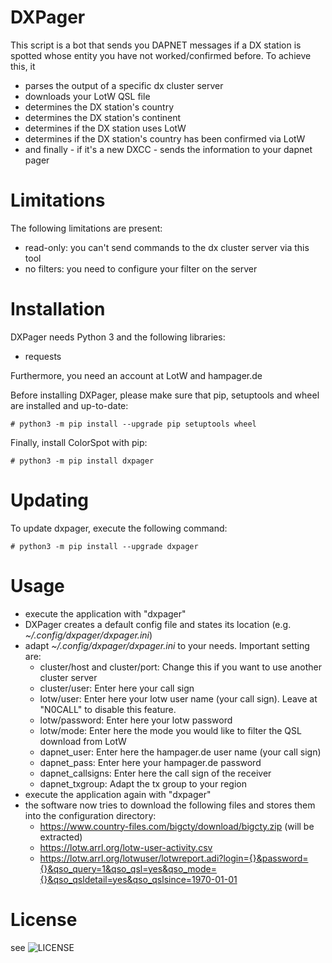 # DXPager

This script is a bot that sends you DAPNET messages if a DX station is spotted whose entity you have not
worked/confirmed before. To achieve this, it
  * parses the output of a specific dx cluster server
  * downloads your LotW QSL file
  * determines the DX station's country
  * determines the DX station's continent
  * determines if the DX station uses LotW
  * determines if the DX station's country has been confirmed via LotW
  * and finally - if it's a new DXCC - sends the information to your dapnet pager

# Limitations

The following limitations are present:

  * read-only: you can't send commands to the dx cluster server via this tool
  * no filters: you need to configure your filter on the server

# Installation

DXPager needs Python 3 and the following libraries:

 * requests

Furthermore, you need an account at LotW and hampager.de

Before installing DXPager, please make sure that pip, setuptools and wheel are installed and up-to-date:

```
# python3 -m pip install --upgrade pip setuptools wheel
```

Finally, install ColorSpot with pip:

```
# python3 -m pip install dxpager
```

# Updating

To update dxpager, execute the following command:

```
# python3 -m pip install --upgrade dxpager
```

# Usage

 * execute the application with "dxpager"
 * DXPager creates a default config file and states its location (e.g. _~/.config/dxpager/dxpager.ini_)
 * adapt _~/.config/dxpager/dxpager.ini_ to your needs. Important setting are:
    * cluster/host and cluster/port: Change this if you want to use another cluster server
    * cluster/user: Enter here your call sign
    * lotw/user: Enter here your lotw user name (your call sign). Leave at "N0CALL" to disable this feature.
    * lotw/password: Enter here your lotw password
    * lotw/mode: Enter here the mode you would like to filter the QSL download from LotW
    * dapnet_user: Enter here the hampager.de user name (your call sign)
    * dapnet_pass: Enter here your hampager.de password
    * dapnet_callsigns: Enter here the call sign of the receiver
    * dapnet_txgroup: Adapt the tx group to your region
 * execute the application again with "dxpager"
 * the software now tries to download the following files and stores them into the configuration directory:
    * https://www.country-files.com/bigcty/download/bigcty.zip (will be extracted)
    * https://lotw.arrl.org/lotw-user-activity.csv
    * https://lotw.arrl.org/lotwuser/lotwreport.adi?login={}&password={}&qso_query=1&qso_qsl=yes&qso_mode={}&qso_qsldetail=yes&qso_qslsince=1970-01-01

# License

see ![LICENSE](LICENSE)
